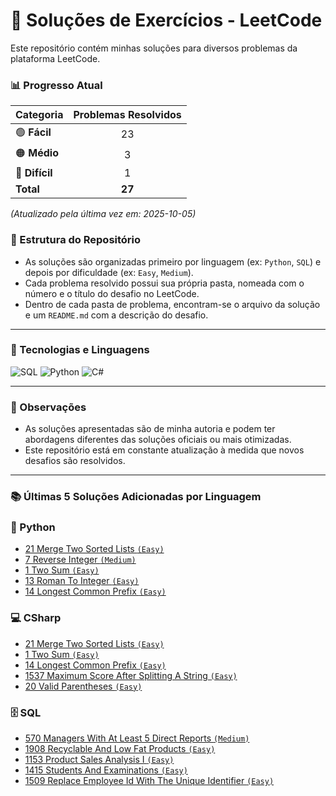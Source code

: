 # 🧩 Soluções de Exercícios - LeetCode

Este repositório contém minhas soluções para diversos problemas da plataforma LeetCode.

### 📊 Progresso Atual

| Categoria | Problemas Resolvidos |
| :--- | :---: |
| <g-emoji>🟢</g-emoji> **Fácil** | 23 |
| <g-emoji>🟠</g-emoji> **Médio** | 3 |
| <g-emoji>🔴</g-emoji> **Difícil** | 1 |
| **Total** | **27** |

*(Atualizado pela última vez em: 2025-10-05)*

### 📂 Estrutura do Repositório

-   As soluções são organizadas primeiro por linguagem (ex: `Python`, `SQL`) e depois por dificuldade (ex: `Easy`, `Medium`).
-   Cada problema resolvido possui sua própria pasta, nomeada com o número e o título do desafio no LeetCode.
-   Dentro de cada pasta de problema, encontram-se o arquivo da solução e um `README.md` com a descrição do desafio.

---

### 🚀 Tecnologias e Linguagens

![SQL](https://img.shields.io/badge/SQL-4479A1?style=for-the-badge&logo=mysql&logoColor=white)
![Python](https://img.shields.io/badge/Python-3776AB?style=for-the-badge&logo=python&logoColor=white)
![C#](https://img.shields.io/badge/C%23-239120?style=for-the-badge&logo=c-sharp&logoColor=white)

---

### 📝 Observações

-   As soluções apresentadas são de minha autoria e podem ter abordagens diferentes das soluções oficiais ou mais otimizadas.
-   Este repositório está em constante atualização à medida que novos desafios são resolvidos.

---

### 📚 Últimas 5 Soluções Adicionadas por Linguagem

### 🐍 Python
- [21 Merge Two Sorted Lists `(Easy)`](https://leetcode.com/problems/merge-two-sorted-lists)
- [7 Reverse Integer `(Medium)`](https://leetcode.com/problems/reverse-integer)
- [1 Two Sum `(Easy)`](https://leetcode.com/problems/two-sum)
- [13 Roman To Integer `(Easy)`](https://leetcode.com/problems/roman-to-integer)
- [14 Longest Common Prefix `(Easy)`](https://leetcode.com/problems/longest-common-prefix)

### 💻 CSharp
- [21 Merge Two Sorted Lists `(Easy)`](https://leetcode.com/problems/merge-two-sorted-lists)
- [1 Two Sum `(Easy)`](https://leetcode.com/problems/two-sum)
- [14 Longest Common Prefix `(Easy)`](https://leetcode.com/problems/longest-common-prefix)
- [1537 Maximum Score After Splitting A String `(Easy)`](https://leetcode.com/problems/maximum-score-after-splitting-a-string)
- [20 Valid Parentheses `(Easy)`](https://leetcode.com/problems/valid-parentheses)

### 🗄️ SQL
- [570 Managers With At Least 5 Direct Reports `(Medium)`](https://leetcode.com/problems/managers-with-at-least-5-direct-reports)
- [1908 Recyclable And Low Fat Products `(Easy)`](https://leetcode.com/problems/recyclable-and-low-fat-products)
- [1153 Product Sales Analysis I `(Easy)`](https://leetcode.com/problems/product-sales-analysis-i)
- [1415 Students And Examinations `(Easy)`](https://leetcode.com/problems/students-and-examinations)
- [1509 Replace Employee Id With The Unique Identifier `(Easy)`](https://leetcode.com/problems/replace-employee-id-with-the-unique-identifier)

